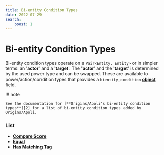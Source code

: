 ```yaml
---
title: Bi-entity Condition Types
date: 2022-07-29
search:
    boost: 1
---
```


#   Bi-entity Condition Types

Bi-entity condition types operate on a `Pair<Entity, Entity>` or in simpler terms: an '**actor**' and a '**target**'. The '**actor**' and the '**target**' is determined by the used power type and can be swapped. These are available to power/action/condition types that provides a `bientity_condition` [**object**][1] field.

!!! note

    See the documentation for [**Origins/Apoli's bi-entity condition types**][2] for a list of bi-entity condition types added by Origins/Apoli.


### List

* [**Compare Score**](bientity_condition_types/compare_score.md)
* [**Equal**](bientity_condition_types/equal.md)
* [**Has Matching Tag**](bientity_condition_types/has_matching_tag.md)



[1]: https://origins.readthedocs.io/en/latest/types/data_types/object
[2]: https://origins.readthedocs.io/en/latest/types/bientity_condition_types
